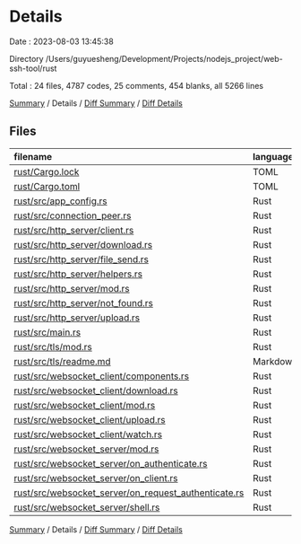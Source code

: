 # Details

Date : 2023-08-03 13:45:38

Directory /Users/guyuesheng/Development/Projects/nodejs_project/web-ssh-tool/rust

Total : 24 files,  4787 codes, 25 comments, 454 blanks, all 5266 lines

[Summary](results.md) / Details / [Diff Summary](diff.md) / [Diff Details](diff-details.md)

## Files
| filename | language | code | comment | blank | total |
| :--- | :--- | ---: | ---: | ---: | ---: |
| [rust/Cargo.lock](/rust/Cargo.lock) | TOML | 2,272 | 2 | 257 | 2,531 |
| [rust/Cargo.toml](/rust/Cargo.toml) | TOML | 34 | 1 | 3 | 38 |
| [rust/src/app_config.rs](/rust/src/app_config.rs) | Rust | 149 | 9 | 19 | 177 |
| [rust/src/connection_peer.rs](/rust/src/connection_peer.rs) | Rust | 151 | 0 | 23 | 174 |
| [rust/src/http_server/client.rs](/rust/src/http_server/client.rs) | Rust | 29 | 0 | 2 | 31 |
| [rust/src/http_server/download.rs](/rust/src/http_server/download.rs) | Rust | 89 | 0 | 3 | 92 |
| [rust/src/http_server/file_send.rs](/rust/src/http_server/file_send.rs) | Rust | 15 | 0 | 2 | 17 |
| [rust/src/http_server/helpers.rs](/rust/src/http_server/helpers.rs) | Rust | 29 | 0 | 2 | 31 |
| [rust/src/http_server/mod.rs](/rust/src/http_server/mod.rs) | Rust | 77 | 1 | 6 | 84 |
| [rust/src/http_server/not_found.rs](/rust/src/http_server/not_found.rs) | Rust | 16 | 0 | 4 | 20 |
| [rust/src/http_server/upload.rs](/rust/src/http_server/upload.rs) | Rust | 76 | 0 | 3 | 79 |
| [rust/src/main.rs](/rust/src/main.rs) | Rust | 175 | 2 | 9 | 186 |
| [rust/src/tls/mod.rs](/rust/src/tls/mod.rs) | Rust | 28 | 0 | 5 | 33 |
| [rust/src/tls/readme.md](/rust/src/tls/readme.md) | Markdown | 5 | 0 | 2 | 7 |
| [rust/src/websocket_client/components.rs](/rust/src/websocket_client/components.rs) | Rust | 128 | 0 | 17 | 145 |
| [rust/src/websocket_client/download.rs](/rust/src/websocket_client/download.rs) | Rust | 253 | 7 | 15 | 275 |
| [rust/src/websocket_client/mod.rs](/rust/src/websocket_client/mod.rs) | Rust | 275 | 0 | 13 | 288 |
| [rust/src/websocket_client/upload.rs](/rust/src/websocket_client/upload.rs) | Rust | 56 | 0 | 3 | 59 |
| [rust/src/websocket_client/watch.rs](/rust/src/websocket_client/watch.rs) | Rust | 341 | 2 | 23 | 366 |
| [rust/src/websocket_server/mod.rs](/rust/src/websocket_server/mod.rs) | Rust | 48 | 0 | 2 | 50 |
| [rust/src/websocket_server/on_authenticate.rs](/rust/src/websocket_server/on_authenticate.rs) | Rust | 145 | 1 | 11 | 157 |
| [rust/src/websocket_server/on_client.rs](/rust/src/websocket_server/on_client.rs) | Rust | 73 | 0 | 7 | 80 |
| [rust/src/websocket_server/on_request_authenticate.rs](/rust/src/websocket_server/on_request_authenticate.rs) | Rust | 173 | 0 | 12 | 185 |
| [rust/src/websocket_server/shell.rs](/rust/src/websocket_server/shell.rs) | Rust | 150 | 0 | 11 | 161 |

[Summary](results.md) / Details / [Diff Summary](diff.md) / [Diff Details](diff-details.md)